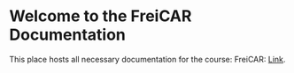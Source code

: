 # Welcome to the FreiCAR Documentation

This place hosts all necessary documentation for the course: FreiCAR: [Link](freicar.informatik.uni-freiburg.de).
